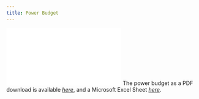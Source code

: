 ```yaml
---
title: Power Budget
---
```

  ![](powerbudgetvu.pdf)
The power budget as a PDF download is available [*here*](powerbudgetvu.pdf), and a Microsoft Excel Sheet [*here*](PowerBudgetVedaa.xlsx).
